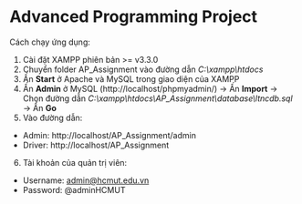 # Advanced Programming Project
 Cách chạy ứng dụng:
 1. Cài đặt XAMPP phiên bản >= v3.3.0
 2. Chuyển folder AP_Assignment vào đường dẫn *C:\xampp\htdocs*
 3. Ấn **Start** ở Apache và MySQL trong giao diện của XAMPP
 4. Ấn **Admin** ở MySQL (http://localhost/phpmyadmin/) → Ấn **Import** → Chọn đường dẫn *C:\xampp\htdocs\AP_Assignment\database\ltncdb.sql* → Ấn **Go**
 5. Vào đường dẫn:
 + Admin: http://localhost/AP_Assignment/admin
 + Driver: http://localhost/AP_Assignment
 6. Tài khoản của quản trị viên:
 + Username: admin@hcmut.edu.vn
 + Password: @adminHCMUT

